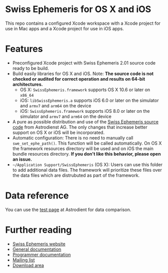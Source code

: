 # Swiss Ephemeris for OS X and iOS
This repo contains a configured Xcode workspace with a Xcode project for use in Mac apps and a Xcode project for use in iOS apps.

# Features
* Preconfigured Xcode project with Swiss Ephemeris 2.01 source code ready to be build.
* Build easily libraries for OS X and iOS. Note: **The source code is not checked or audited for correct operation and results on 64-bit architectures.**
  * OS X: <code>SwissEphemeris.framework</code> supports OS X 10.6 or later on <code>x86_64</code>
  * iOS: <code>libSwissEphemeris.a</code> supports iOS 6.0 or later on the simulator and <code>armv7</code> and <code>arm64</code> on the device
  * iOS: <code>SwissEphemeris.framework</code> supports iOS 8.0 or later on the simulator and <code>armv7</code> and <code>arm64</code> on the device
* A pure as possible distribution and use of the [Swiss Ephemeris source code](http://www.astro.com/ftp/swisseph/src/) from Astrodienst AG. The only changes that increase better support on OS X or iOS will be incorporated.
* Automatic configuration: There is no need to manually call <code>swe_set_ephe_path()</code>. This function will be called automatically. On OS X the framework resources directory will be used and on iOS the main bundle resources directory. **If you don't like this behavior, please open an issue.**
* <code>~/Application Support/SwissEphemeris</code> (OS X): Users can use this folder to add additional data files. The framework will prioritize these files over the data files which are distrubuted as part of the framework.

# Data reference
You can use the [test page](http://www.astro.com/swisseph/swetest.htm) at Astrodient for data comparison.

# Further reading
* [Swiss Ephemeris website](http://www.astro.com/swisseph/)
* [General documentation](http://www.astro.com/swisseph/swisseph.htm)
* [Programmer documentation](http://www.astro.com/swisseph/swephprg.htm)
* [Mailing list](http://www.astro.com/swisseph/swephmlist_e.htm)
* [Download area](http://www.astro.com/ftp/swisseph/)
